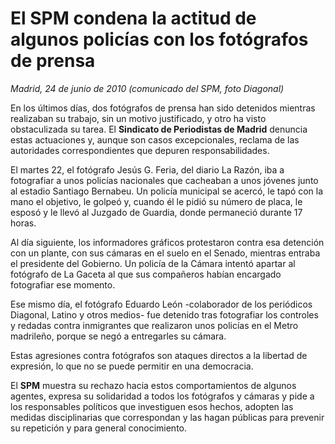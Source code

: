# El SPM condena la actitud de algunos policías con los fotógrafos de prensa

*Madrid, 24 de junio de 2010 (comunicado del SPM, foto Diagonal)*

En los últimos días, dos fotógrafos de prensa han sido detenidos mientras realizaban su trabajo, sin un motivo justificado, y otro ha visto obstaculizada su tarea. El **Sindicato de Periodistas de Madrid** denuncia estas actuaciones y, aunque son casos excepcionales, reclama de las autoridades correspondientes que depuren responsabilidades.

El martes 22, el fotógrafo Jesús G. Feria, del diario La Razón, iba a fotografiar a unos policías nacionales que cacheaban a unos jóvenes junto al estadio Santiago Bernabeu. Un policía municipal se acercó, le tapó con la mano el objetivo, le golpeó y, cuando él le pidió su número de placa, le esposó y le llevó al Juzgado de Guardia, donde permaneció durante 17 horas.

Al día siguiente, los informadores gráficos protestaron contra esa detención con un plante, con sus cámaras en el suelo en el Senado, mientras entraba el presidente del Gobierno. Un policía de la Cámara intentó apartar al fotógrafo de La Gaceta al que sus compañeros habían encargado fotografiar ese momento.

Ese mismo día, el fotógrafo Eduardo León -colaborador de los periódicos Diagonal, Latino y otros medios- fue detenido tras fotografiar los controles y redadas contra inmigrantes que realizaron unos policías en el Metro madrileño, porque se negó a entregarles su cámara.

Estas agresiones contra fotógrafos son ataques directos a la libertad de expresión, lo que no se puede permitir en una democracia.

El **SPM** muestra su rechazo hacia estos comportamientos de algunos agentes, expresa su solidaridad a todos los fotógrafos y cámaras y pide a los responsables políticos que investiguen esos hechos, adopten las medidas disciplinarias que correspondan y las hagan públicas para prevenir su repetición y para general conocimiento.
